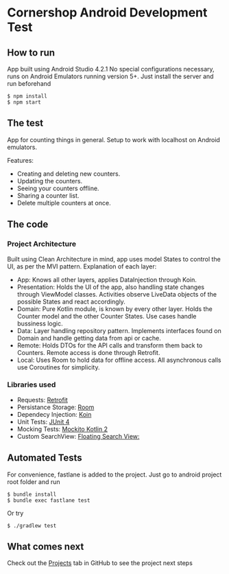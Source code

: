 # Cornershop Android Development Test

## How to run
App built using Android Studio 4.2.1
No special configurations necessary, runs on Android Emulators running version 5+.
Just install the server and run beforehand
```
$ npm install
$ npm start
```

## The test
App for counting things in general. Setup to work with localhost on Android emulators.

Features:
- Creating and deleting new counters.
- Updating the counters.
- Seeing your counters offline.
- Sharing a counter list.
- Delete multiple counters at once.

## The code

### Project Architecture
Built using Clean Architecture in mind, app uses model States to control the UI, as per the MVI pattern. 
Explanation of each layer:
- App: Knows all other layers, applies DataInjection through Koin.
- Presentation: Holds the UI of the app, also handling state changes through ViewModel classes. Activities observe LiveData objects of the possible States and react accordingly.
- Domain: Pure Kotlin module, is known by every other layer. Holds the Counter model and the other Counter States. Use cases handle bussiness logic.
- Data: Layer handling repository pattern. Implements interfaces found on Domain and handle getting data from api or cache.
- Remote: Holds DTOs for the API calls and transform them back to Counters. Remote access is done through Retrofit.
- Local: Uses Room to hold data for offline access. 
All asynchronous calls use Coroutines for simplicity. 

### Libraries used
- Requests: [Retrofit](https://square.github.io/retrofit/)
- Persistance Storage: [Room](https://developer.android.com/jetpack/androidx/releases/room)
- Dependecy Injection: [Koin](https://insert-koin.io/)
- Unit Tests: [JUnit 4](https://junit.org/junit4/javadoc/latest/overview-summary.html)
- Mocking Tests: [Mockito Kotlin 2](https://mvnrepository.com/artifact/com.nhaarman.mockitokotlin2/mockito-kotlin)
- Custom SearchView: [Floating Search View: ](https://github.com/tom5079/FloatingSearchView)

## Automated Tests
For convenience, fastlane is added to the project. Just go to android project root folder and run
```
$ bundle install
$ bundle exec fastlane test
```
Or try
```
$ ./gradlew test
```

## What comes next
Check out the [Projects](https://github.com/vgchabelman/Counting-App/projects) tab in GitHub to see the project next steps